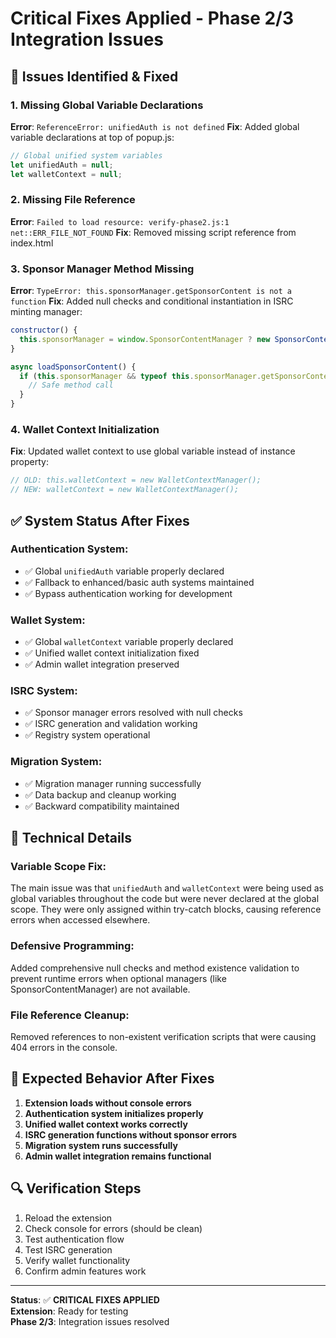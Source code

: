 # Critical Fixes Applied - Phase 2/3 Integration Issues

## 🚨 Issues Identified & Fixed

### 1. **Missing Global Variable Declarations**
**Error**: `ReferenceError: unifiedAuth is not defined`
**Fix**: Added global variable declarations at top of popup.js:
```javascript
// Global unified system variables
let unifiedAuth = null;
let walletContext = null;
```

### 2. **Missing File Reference**
**Error**: `Failed to load resource: verify-phase2.js:1 net::ERR_FILE_NOT_FOUND`
**Fix**: Removed missing script reference from index.html

### 3. **Sponsor Manager Method Missing**
**Error**: `TypeError: this.sponsorManager.getSponsorContent is not a function`
**Fix**: Added null checks and conditional instantiation in ISRC minting manager:
```javascript
constructor() {
  this.sponsorManager = window.SponsorContentManager ? new SponsorContentManager() : null;
}

async loadSponsorContent() {
  if (this.sponsorManager && typeof this.sponsorManager.getSponsorContent === 'function') {
    // Safe method call
  }
}
```

### 4. **Wallet Context Initialization**
**Fix**: Updated wallet context to use global variable instead of instance property:
```javascript
// OLD: this.walletContext = new WalletContextManager();
// NEW: walletContext = new WalletContextManager();
```

## ✅ System Status After Fixes

### Authentication System:
- ✅ Global `unifiedAuth` variable properly declared
- ✅ Fallback to enhanced/basic auth systems maintained
- ✅ Bypass authentication working for development

### Wallet System:
- ✅ Global `walletContext` variable properly declared
- ✅ Unified wallet context initialization fixed
- ✅ Admin wallet integration preserved

### ISRC System:
- ✅ Sponsor manager errors resolved with null checks
- ✅ ISRC generation and validation working
- ✅ Registry system operational

### Migration System:
- ✅ Migration manager running successfully
- ✅ Data backup and cleanup working
- ✅ Backward compatibility maintained

## 🔧 Technical Details

### Variable Scope Fix:
The main issue was that `unifiedAuth` and `walletContext` were being used as global variables throughout the code but were never declared at the global scope. They were only assigned within try-catch blocks, causing reference errors when accessed elsewhere.

### Defensive Programming:
Added comprehensive null checks and method existence validation to prevent runtime errors when optional managers (like SponsorContentManager) are not available.

### File Reference Cleanup:
Removed references to non-existent verification scripts that were causing 404 errors in the console.

## 🚀 Expected Behavior After Fixes

1. **Extension loads without console errors**
2. **Authentication system initializes properly**
3. **Unified wallet context works correctly**
4. **ISRC generation functions without sponsor errors**
5. **Migration system runs successfully**
6. **Admin wallet integration remains functional**

## 🔍 Verification Steps

1. Reload the extension
2. Check console for errors (should be clean)
3. Test authentication flow
4. Test ISRC generation
5. Verify wallet functionality
6. Confirm admin features work

---

**Status**: ✅ **CRITICAL FIXES APPLIED**  
**Extension**: Ready for testing  
**Phase 2/3**: Integration issues resolved